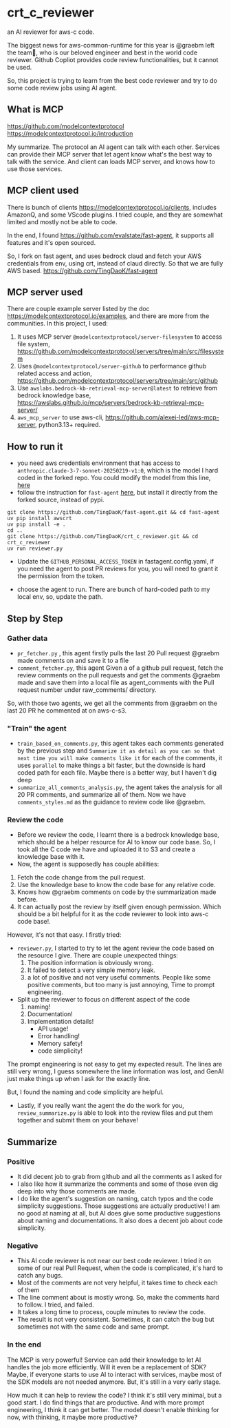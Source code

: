 # crt_c_reviewer

an AI reviewer for aws-c code.

The biggest news for aws-common-runtime for this year is @graebm left the team🥲, who is our beloved engineer and best in the world code reviewer.
Github Copliot provides code review functionalities, but it cannot be used.

So, this project is trying to learn from the best code reviewer and try to do some code review jobs using AI agent.

## What is MCP

https://github.com/modelcontextprotocol
https://modelcontextprotocol.io/introduction

My summarize. The protocol an AI agent can talk with each other. Services can provide their MCP server that let agent know what's the best way to talk with the service. And client can loads MCP server, and knows how to use those services.

## MCP client used

There is bunch of clients https://modelcontextprotocol.io/clients, includes AmazonQ, and some VScode plugins. I tried couple, and they are somewhat limited and mostly not be able to code.

In the end, I found https://github.com/evalstate/fast-agent, it supports all features and it's open sourced.

So, I fork on fast agent, and uses bedrock claud and fetch your AWS credentials from env, using crt, instead of claud directly. So that we are fully AWS based.
https://github.com/TingDaoK/fast-agent

## MCP server used

There are couple example server listed by the doc https://modelcontextprotocol.io/examples, and there are more from the communities. In this project, I used:

1. It uses MCP server `@modelcontextprotocol/server-filesystem` to access file system, https://github.com/modelcontextprotocol/servers/tree/main/src/filesystem
2. Uses `@modelcontextprotocol/server-github` to performance github related access and action, https://github.com/modelcontextprotocol/servers/tree/main/src/github
3. Use `awslabs.bedrock-kb-retrieval-mcp-server@latest` to retrieve from bedrock knowledge base, https://awslabs.github.io/mcp/servers/bedrock-kb-retrieval-mcp-server/
4. `aws_mcp_server` to use aws-cli, https://github.com/alexei-led/aws-mcp-server, python3.13+ required.

## How to run it

* you need aws credentials environment that has access to `anthropic.claude-3-7-sonnet-20250219-v1:0`, which is the model I hard coded in the forked repo. You could modify the model from this line, [here](https://github.com/TingDaoK/fast-agent/commit/8739a627ab3f8cfd145a17b54196ee23dbe60dc4#diff-fb1ce54f38f8793936d51c528c696b2339217a2351265b7b3042a831b141fa24R160)
* follow the instruction for `fast-agent` [here](https://github.com/TingDaoK/fast-agent?tab=readme-ov-file#get-started), but install it directly from the forked source, instead of pypi.

```
git clone https://github.com/TingDaoK/fast-agent.git && cd fast-agent
uv pip install awscrt
uv pip install -e .
cd ..
git clone https://github.com/TingDaoK/crt_c_reviewer.git && cd crt_c_reviewer
uv run reviewer.py
```

* Update the `GITHUB_PERSONAL_ACCESS_TOKEN` in fastagent.config.yaml, if you need the agent to post PR reviews for you, you will need to grant it the permission from the token.

* choose the agent to run. There are bunch of hard-coded path to my local env, so, update the path.

## Step by Step

### Gather data

* `pr_fetcher.py` , this agent firstly pulls the last 20 Pull request @graebm made comments on and save it to a file
* `comment_fetcher.py`, this agent Given a of a github pull request, fetch the review comments on the pull requests and get the comments @graebm made and save them into a local file as agent_comments with the Pull request number under raw_comments/ directory.

So, with those two agents, we get all the comments from @graebm on the last 20 PR he commented at on aws-c-s3.

### "Train" the agent

* `train_based_on_comments.py`, this agent takes each comments generated by the previous step and `Summarize it as detail as you can so that next time you will make comments like it` for each of the comments, it uses `parallel` to make things a bit faster, but the downside is hard coded path for each file. Maybe there is a better way, but I haven't dig deep
* `summarize_all_comments_analysis.py`, the agent takes the analysis for all 20 PR comments, and summarize all of them. Now we have `comments_styles.md` as the guidance to review code like @graebm.

### Review the code

* Before we review the code, I learnt there is a bedrock knowledge base, which should be a helper resource for AI to know our code base. So, I took all the C code we have and uploaded it to S3 and create a knowledge base with it.
* Now, the agent is supposedly has couple abilities:
1. Fetch the code change from the pull request.
2. Use the knowledge base to know the code base for any relative code.
3. Knows how @graebm comments on code by the summarization made before.
4. It can actually post the review by itself given enough permission.
Which should be a bit helpful for it as the code reviewer to look into aws-c code base!.

However, it's not that easy.
I firstly tried:
* `reviewer.py`, I started to try to let the agent review the code based on the resource I give. There are couple unexpected things:
   1. The position information is obviously wrong.
   2. It failed to detect a very simple memory leak.
   3. a lot of positive and not very useful comments. People like some positive comments, but too many is just annoying,
Time to prompt engineering.
* Split up the reviewer to focus on different aspect of the code
    1. naming!
    2. Documentation!
    3. Implementation details!
        - API usage!
        - Error handling!
        - Memory safety!
        - code simplicity!

The prompt engineering is not easy to get my expected result. The lines are still very wrong, I guess somewhere the line information was lost, and GenAI just make things up when I ask for the exactly line.

But, I found the naming and code simplicity are helpful.

* Lastly, if you really want the agent the do the work for you, `review_summarize.py` is able to look into the review files and put them together and submit them on your behave!

## Summarize

### Positive

* It did decent job to grab from github and all the comments as I asked for
* I also like how it summarize the comments and some of those even dig deep into why those comments are made.
* I do like the agent's suggestion on naming, catch typos and the code simplicity suggestions. Those suggestions are actually productive! I am no good at naming at all, but AI does give some productive suggestions about naming and documentations. It also does a decent job about code simplicity.

### Negative

* This AI code reviewer is not near our best code reviewer. I tried it on some of our real Pull Request, when the code is complicated, it's hard to catch any bugs.
* Most of the comments are not very helpful, it takes time to check each of them
* The line comment about is mostly wrong. So, make the comments hard to follow. I tried, and failed.
* It takes a long time to process, couple minutes to review the code.
* The result is not very consistent. Sometimes, it can catch the bug but sometimes not with the same code and same prompt.

### In the end

The MCP is very powerful! Service can add their knowledge to let AI handles the job more efficiently. Will it even be a replacement of SDK? Maybe, if everyone starts to use AI to interact with services, maybe most of the SDK models are not needed anymore. But, it's still in a very early stage.

How much it can help to review the code? I think it's still very minimal, but a good start. I do find things that are productive. And with more prompt engineering, I think it can get better.
The model doesn't enable thinking for now, with thinking, it maybe more productive?
